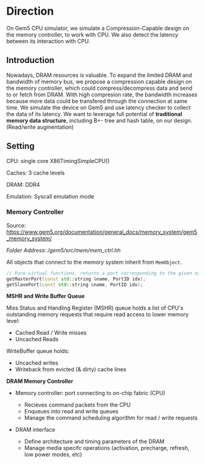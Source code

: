 # Direction

On Gem5 CPU simulator, we simulate a Compression-Capable design on the memory controller, to work with CPU. We also detect the latency between its interaction with CPU. 

## Introduction

Nowadays, DRAM resources is valuable. To expand the limited DRAM and bandwidth of memory bus, we propose a compression capable design on the memory controller, which could compress/decompress data and send to or fetch from DRAM. With high compresion rate, the bandwidth increases because more data could be transfered through the connection at same time. We simulate the device on Gem5 and use latency checker to collect the data of its latency. We want to leverage full potential of **traditional memory data structure**, including B+- tree and hash table, on our design. (Read/write augmentation)

## Setting

CPU: single core X86TimingSimpleCPU()

Caches: 3 cache levels

DRAM: DDR4

Emulation: Syscall emulation mode

### Memory Controller

Source: https://www.gem5.org/documentation/general_docs/memory_system/gem5_memory_system/

*Folder Address: /gem5/src/mem/mem_ctrl.hh*

All objects that connect to the memory system inherit from `MemObject`.

```c++
// Pure virtual functions, returns a port corresponding to the given name and index. 
getMasterPort(const std::string &name, PortID idx);
getSlavePort(const std::string &name, PortID idx);
```

**MSHR and Write Buffer Queue**

Miss Status and Handling Register (MSHR) queue holds a list of CPU's outstanding memory requests that require read access to lower memory level:

- Cached Read / Write misses
- Uncached Reads

WriteBuffer queue holds:

- Uncached writes
- Writeback from evicted (& dirty) cache lines

**DRAM Memory Controller**

- Memory controller: port connecting to on-chip fabric (CPU)
  - Recieves command packets from the CPU
  - Enqueues into read and write queues
  - Manage the command scheduling algorithm for read / write requests

- DRAM interface
  - Define architecture and timing parameters of the DRAM
  - Manage media specifc operations (activation, precharge, refresh, low power modes, etc)